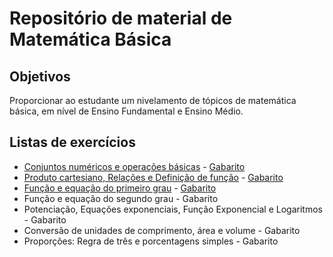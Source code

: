 # Repositório de material de Matemática Básica

## Objetivos

Proporcionar ao estudante um nivelamento de tópicos de matemática básica, em nível de Ensino Fundamental e Ensino Médio.

## Listas de exercícios

* [Conjuntos numéricos e operações básicas](https://github.com/philsf/Matematica_Basica/raw/master/MB-lista-operacoes_basicas-exercicios.pdf) - [Gabarito](https://github.com/philsf/Matematica_Basica/raw/master/MB-lista-operacoes_basicas-gabarito.pdf)
* [Produto cartesiano, Relações e Definição de função](https://github.com/philsf/Matematica_Basica/raw/master/MB-lista-relacoes-exercicios.pdf) - [Gabarito](https://github.com/philsf/Matematica_Basica/raw/master/MB-lista-relacoes-gabarito.pdf)
* [Função e equação do primeiro grau](https://github.com/philsf/Matematica_Basica/raw/master/MB-lista-funcoes_1grau-exercicios.pdf) - [Gabarito](https://github.com/philsf/Matematica_Basica/raw/master/MB-lista-funcoes_1grau-gabarito.pdf)
* Função e equação do segundo grau - Gabarito
* Potenciação, Equações exponenciais, Função Exponencial e Logaritmos - Gabarito
* Conversão de unidades de comprimento, área e volume - Gabarito
* Proporções: Regra de três e porcentagens simples - Gabarito

